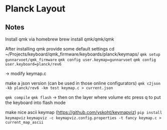 # Planck Layout

## Notes
Install qmk via homebrew
brew install qmk/qmk/qmk

After installing qmk provide some default settings
cd ~/Projects/keyboard/qmk_firmware/keyboards/planck/keymaps/
`qmk setup gunnarvoet/qmk_firmware`
`qmk config user.keymap=gunnarvoet`
`qmk config user.keyboard=planck/rev6`

-> modify keymap.c

make a json version (can be used in those online configurators)
`qmk c2json -kb planck/rev6 -km test keymap.c > current.json`

`qmk compile`
`qmk flash`
-> then on the layer where volume etc press q to put the keyboard into flash mode

make nice ascii keymap (https://github.com/yskoht/keymapviz)
`pip install keymapviz`
`keymapviz -c keymapviz.config.properties -t fancy keymap.c > current_map_ascii`
